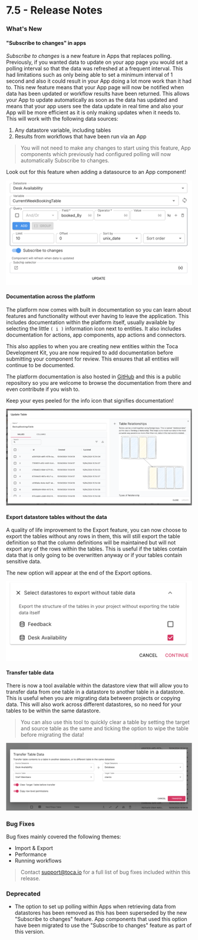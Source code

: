 # 7.5 - Release Notes

### What's New

#### "Subscribe to changes" in apps

_Subscribe to changes_ is a new feature in Apps that replaces polling. Previously, if you wanted data to update on your app page you would set a polling interval so that the data was refreshed at a frequent interval. This had limitations such as only being able to set a minimum interval of 1 second and also it could result in your App doing a lot more work than it had to.
This new feature means that your App page will now be notified when data has been updated or workflow results have been returned. This allows your App to update automatically as soon as the data has updated and means that your app users see the data update in real time and also your App will be more efficient as it is only making updates when it needs to.
This will work with the following data sources:
1. Any datastore variable, including tables
2. Results from workflows that have been run via an App

> You will not need to make any changes to start using this feature, App components which previously had configured polling will now automatically Subscribe to changes.

Look out for this feature when adding a datasource to an App component!

![Subscribe to changes](/src/assets/subscribe_to_changes.png)

#### Documentation across the platform

The platform now comes with built in documentation so you can learn about features and functionality without ever having to leave the application. This includes documentation within the platform itself, usually available by selecting the little `( i )` information icon next to entities. It also includes documentation for actions, app components, app actions and connectors.

This also applies to when you are creating new entities within the Toca Development Kit, you are now required to add documentation before submitting your component for review. This ensures that all entities will continue to be documented.

The platform documentation is also hosted in [GitHub](https://github.com/tocalabs/toca-docs) and this is a public repository so you are welcome to browse the documentation from there and even contribute if you wish to.

Keep your eyes peeled for the info icon that signifies documentation!

![Documentation Example](/src/assets/docs_example.png)

#### Export datastore tables without the data

A quality of life improvement to the Export feature, you can now choose to export the tables without any rows in them, this will still export the table definition so that the column definitions will be maintained but will not export any of the rows within the tables. This is useful if the tables contain data that is only going to be overwritten anyway or if your tables contain sensitive data.

The new option will appear at the end of the Export options.

![Export No Data option](/src/assets/export_no_data.png)

#### Transfer table data

There is now a tool available within the datastore view that will allow you  to transfer data from one table in a datastore to another table in a datastore. This is useful when you are migrating data between projects or copying data. This will also work across different datastores, so no need for your tables to be within the same datastore.

> You can also use this tool to quickly clear a table by setting the target and source table as the same and ticking the option to wipe the table before migrating the data!

![Data Transfer tool](/src/assets/data_transfer.png)


### Bug Fixes

Bug fixes mainly covered the following themes:
- Import & Export
- Performance
- Running workflows

> Contact <support@toca.io> for a full list of bug fixes included within this release.


### Deprecated

- The option to set up polling within Apps when retrieving data from datastores has been removed as this has been superseded by the new "Subscribe to changes" feature. App components that used this option have been migrated to use the "Subscribe to changes" feature as part of this version.

